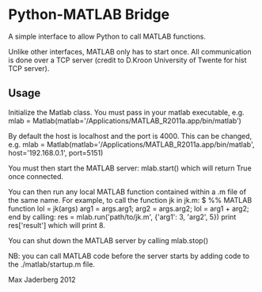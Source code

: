 # Python-MATLAB Bridge

A simple interface to allow Python to call MATLAB functions.

Unlike other interfaces, MATLAB only has to start once. All communication is done over a TCP server (credit to D.Kroon University of Twente for hist TCP server).

## Usage

Initialize the Matlab class. You must pass in your matlab executable, e.g.
    mlab = Matlab(matlab='/Applications/MATLAB_R2011a.app/bin/matlab')

By default the host is localhost and the port is 4000. This can be changed, e.g.
    mlab = Matlab(matlab='/Applications/MATLAB_R2011a.app/bin/matlab',
                    host='192.168.0.1', port=5151)

You must then start the MATLAB server:
    mlab.start()
which will return True once connected.

You can then run any local MATLAB function contained within a .m file of the same name. For example, to call the function jk in jk.m:
    $ %% MATLAB
    function lol = jk(args)
        arg1 = args.arg1;
        arg2 = args.arg2;
        lol = arg1 + arg2;
    end
by calling:
    res = mlab.run('path/to/jk.m', {'arg1': 3, 'arg2', 5})
    print res['result']
which will print 8.

You can shut down the MATLAB server by calling
    mlab.stop()

NB: you can call MATLAB code before the server starts by adding code to the ./matlab/startup.m file.

Max Jaderberg 2012